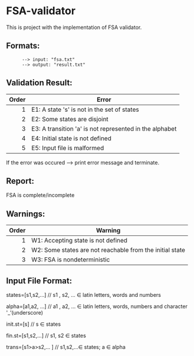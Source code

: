 # FSA-validator
This is project with the implementation of FSA validator.

## **Formats**: 
          --> input: "fsa.txt"
          --> output: "result.txt"


## **Validation Result**:
| Order | Error |
|------:|-------|
|   1   | E1: A state 's' is not in the set of states |
|   2   | E2: Some states are disjoint |
|   3   | E3: A transition 'a' is not represented in the alphabet |
|   4   | E4: Initial state is not defined |
|   5   | E5: Input file is malformed |

If the error was occured --> print error message and terminate.

## **Report**:
FSA is complete/incomplete

## **Warnings**:
| Order | Warning |
|------:|---------|
|   1   | W1: Accepting state is not defined |
|   2   | W2: Some states are not reachable from the initial state |
|   3   | W3: FSA is nondeterministic |

## **Input File Format**: 
states=[s1,s2,...]	  // s1 , s2, ... ∈ latin letters, words and numbers

alpha=[a1,a2, ...]	  // a1 , a2, ... ∈ latin letters, words, numbers and character '_’(underscore)

init.st=[s]	          // s ∈ states

fin.st=[s1,s2,...]	  // s1, s2 ∈ states

trans=[s1>a>s2,... ]  // s1,s2,...∈ states; a ∈ alpha
